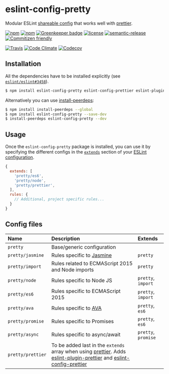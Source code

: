 # eslint-config-pretty

Modular ESLint [shareable config](http://eslint.org/docs/developer-guide/shareable-configs.html) that works well with [prettier](https://github.com/prettier/prettier).

[![npm](https://img.shields.io/npm/v/eslint-config-pretty.svg)](https://www.npmjs.com/package/eslint-config-pretty)
[![npm](https://img.shields.io/npm/dt/eslint-config-pretty.svg)](https://www.npmjs.com/package/eslint-config-pretty)
[![Greenkeeper badge](https://badges.greenkeeper.io/vanduynslagerp/eslint-config-pretty.svg)](https://greenkeeper.io/)
[![license](https://img.shields.io/github/license/vanduynslagerp/eslint-config-pretty.svg)](https://github.com/vanduynslagerp/eslint-config-pretty/blob/master/LICENSE)
[![semantic-release](https://img.shields.io/badge/%20%20%F0%9F%93%A6%F0%9F%9A%80-semantic--release-e10079.svg)](https://github.com/semantic-release/semantic-release)
[![Commitizen friendly](https://img.shields.io/badge/commitizen-friendly-brightgreen.svg)](http://commitizen.github.io/cz-cli/)

[![Travis](https://img.shields.io/travis/vanduynslagerp/eslint-config-pretty.svg)](https://travis-ci.org/vanduynslagerp/eslint-config-pretty)
[![Code Climate](https://img.shields.io/codeclimate/github/vanduynslagerp/eslint-config-pretty.svg)](https://codeclimate.com/github/vanduynslagerp/eslint-config-pretty)
[![Codecov](https://img.shields.io/codecov/c/github/vanduynslagerp/eslint-config-pretty.svg)](https://codecov.io/gh/vanduynslagerp/eslint-config-pretty)

## Installation

All the dependencies have to be installed explicitly (see [`eslint/eslint#3458`](https://github.com/eslint/eslint/issues/3458)).
```bash
$ npm install eslint-config-pretty eslint-config-prettier eslint-plugin-ava eslint-plugin-babel eslint-plugin-eslint-comments eslint-plugin-import eslint-plugin-jasmine eslint-plugin-json eslint-plugin-node eslint-plugin-prettier eslint-plugin-promise eslint-plugin-sort-class-members eslint-plugin-unicorn prettier eslint --save-dev
```

Alternatively you can use [install-peerdeps](https://github.com/nathanhleung/install-peerdeps):
```bash
$ npm install install-peerdeps --global
$ npm install eslint-config-pretty --save-dev
$ install-peerdeps eslint-config-pretty --dev
```

## Usage

Once the `eslint-config-pretty` package is installed, you can use it by specifying the different configs in the [`extends`](http://eslint.org/docs/user-guide/configuring#extending-configuration-files) section of your [ESLint configuration](http://eslint.org/docs/user-guide/configuring).

```js
{
  extends: [
    'pretty/es6',
    'pretty/node',
    'pretty/prettier',
  ],
  rules: {
    // Additional, project specific rules...
  }
}
```

## Config files

|Name|Description|Extends|
|:---|:-----|:----------|
|`pretty`|Base/generic configuration||
|`pretty/jasmine`|Rules specific to [Jasmine](https://jasmine.github.io/)|`pretty`|
|`pretty/import`|Rules related to ECMAScript 2015 and Node imports|`pretty`|
|`pretty/node`|Rules specific to Node JS|`pretty`, `import`|
|`pretty/es6`|Rules specific to ECMAScript 2015|`pretty`, `import`|
|`pretty/ava`|Rules specific to [AVA](https://github.com/avajs/ava)|`pretty`, `es6`|
|`pretty/promise`|Rules specific to Promises|`pretty`, `es6`|
|`pretty/async`|Rules specific to async/await|`pretty`, `promise`|
|`pretty/prettier`|To be added last in the `extends` array when using [prettier](https://github.com/prettier/prettier). Adds [eslint-plugin-prettier](https://github.com/prettier/eslint-plugin-prettier) and [eslint-config-prettier](https://github.com/prettier/eslint-config-prettier)||

